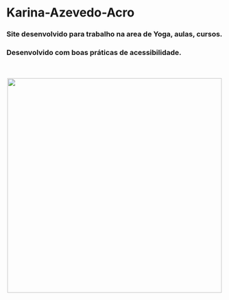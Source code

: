# Karina-Azevedo-Acro
### Site desenvolvido para trabalho na area de Yoga, aulas, cursos.
### Desenvolvido com boas práticas de acessibilidade.
<br>
<br>

<div align="center">
<img width="500px" src="">
</div>

